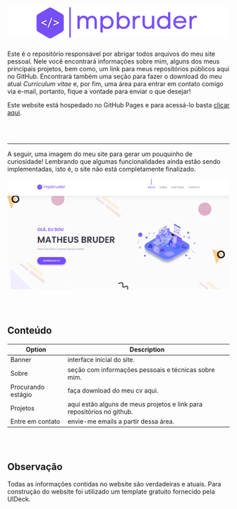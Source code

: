 <h1 style="text-align:center"><img src="assets/images/banner/mpbruder-banner.png"/></h1>

Este é o repositório responsável por abrigar todos arquivos do meu site pessoal. Nele você encontrará informações sobre mim, alguns dos meus principais projetos, bem como, um link para meus repositórios públicos aqui no GitHub. Encontrará também uma seção para fazer o download do meu atual *Currículum vitae* e, por fim, uma área para entrar em contato comigo via e-mail, portanto, fique a vontade para enviar o que desejar!

Este website está hospedado no GitHub Pages e para acessá-lo basta [clicar aqui](https://matheuspercario.github.io/mpbruder/). 

<br>
<br>

---
A seguir, uma imagem do meu site para gerar um pouquinho de curiosidade! Lembrando que algumas funcionalidades ainda estão sendo implementadas, isto é, o site não está completamente finalizado.

![mpbruder-page](assets/images/mpbruder-page.png)

<br>
<br>

## Conteúdo

| Option | Description |
| --- | --- |
| Banner   | interface inicial do site. |
| Sobre | seção com informações pessoais e técnicas sobre mim. |
| Procurando estágio | faça download do meu cv aqui. |
| Projetos    | aqui estão alguns de meus projetos e link para repositórios no github. |
| Entre em contato    | envie-me emails a partir dessa área. |

<br>
<br>

## Observação
Todas as informações contidas no website são verdadeiras e atuais. Para construção do website foi utilizado um template gratuito fornecido pela UIDeck.